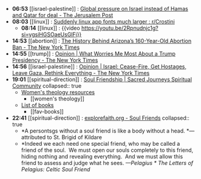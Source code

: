 - **06:53** [[israel-palestine]] :  [Global pressure on Israel instead of Hamas and Qatar for deal - The Jerusalem Post](https://m.jpost.com/opinion/article-796202)
- **08:03** [[linux]] : [Suddenly linux app fonts much larger : r/Crostini](https://www.reddit.com/r/Crostini/comments/10bpzmx/suddenly_linux_app_fonts_much_larger/ "Suddenly linux app fonts much larger : r/Crostini")
	- **08:14** [[linux]] : {{video https://youtu.be/2Rpnudnjc1g?si=ygsiHGSOaeUsGlFj}}
- **14:53** [[abortion]] : [The History Behind Arizona’s 160-Year-Old Abortion Ban - The New York Times](https://www.nytimes.com/2024/04/10/health/arizona-abortion-ban-history.html "The History Behind Arizona’s 160-Year-Old Abortion Ban - The New York Times")
- **14:55** [[trump]] :  [Opinion | What Worries Me Most About a Trump Presidency - The New York Times](https://www.nytimes.com/2024/04/10/opinion/trump-presidency-corruption.html?smid=nytcore-ios-share&referringSource=articleShare)
- **14:56** [[israel-palestine]] :  [Opinion | Israel: Cease-Fire, Get Hostages, Leave Gaza, Rethink Everything - The New York Times](https://www.nytimes.com/2024/04/10/opinion/israel-hamas-gaza.html?smid=nytcore-ios-share&referringSource=articleShare)
- **19:01** [[spiritual-direction]] :  [Soul Friendship | Sacred Journeys Spiritual Community](https://sacredjourneysracine.com/blog/soul-friendship)
  collapsed:: true
	- [Women's theology resources](https://sacredjourneysracine.com/blog/soul-friendship)
		- [[women's theology]]
	- [List of books](https://sacredjourneysracine.com/kayes-fav-books)
		- [[fav-books]]
- **22:41** [[spiritual-direction]] : [explorefaith.org - Soul Friends](http://www.explorefaith.org/livingspiritually/following_a_sacred_path/celtic_christianity/soul_friends.php# "explorefaith.org - Soul Friends")
  collapsed:: true
	- *A persontsgs without a soul friend is like a body without a head.
	  *—attributed to St. Brigid of Kildare
	- *Indeed we each need one special friend, who may be called a friend of the soul.  We must open our souls completely to this friend, hiding nothing and revealing everything.  And we must allow this friend to assess and judge what he sees.
	  *—Pelagius *
	  The Letters of Pelagius: Celtic Soul Friend*